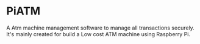 # PiATM
A Atm machine management software to manage all transactions securely. It's mainly created for build a Low cost ATM machine using Raspberry Pi.
